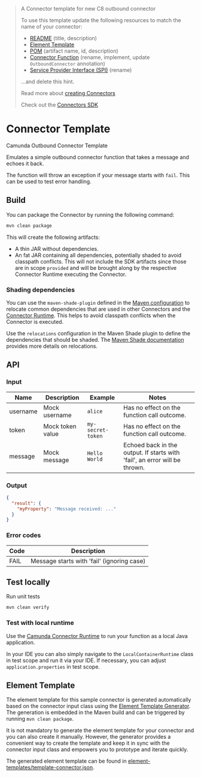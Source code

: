 > A Connector template for new C8 outbound connector
>
> To use this template update the following resources to match the name of your connector:
>
> * [README](./README.md) (title, description)
> * [Element Template](./element-templates/template-connector.json)
> * [POM](./pom.xml) (artifact name, id, description)
> * [Connector Function](src/main/java/org/camunda/consulting/MyConnectorFunction.java) (rename, implement, update `OutboundConnector` annotation)
> * [Service Provider Interface (SPI)](./src/main/resources/META-INF/services/io.camunda.connector.api.outbound.OutboundConnectorFunction) (rename)
>
> ...and delete this hint.
> 
> Read more about [creating Connectors](https://docs.camunda.io/docs/components/connectors/custom-built-connectors/connector-sdk/#creating-a-custom-connector)
>
> Check out the [Connectors SDK](https://github.com/camunda/connector-sdk)


# Connector Template

Camunda Outbound Connector Template

Emulates a simple outbound connector function that takes a message and echoes it back.

The function will throw an exception if your message starts with `fail`. This can be used to test error handling.

## Build

You can package the Connector by running the following command:

```bash
mvn clean package
```

This will create the following artifacts:

- A thin JAR without dependencies.
- An fat JAR containing all dependencies, potentially shaded to avoid classpath conflicts. This will not include the SDK artifacts since those are in scope `provided` and will be brought along by the respective Connector Runtime executing the Connector.

### Shading dependencies

You can use the `maven-shade-plugin` defined in the [Maven configuration](./pom.xml) to relocate common dependencies
that are used in other Connectors and the [Connector Runtime](https://github.com/camunda-community-hub/spring-zeebe/tree/master/connector-runtime#building-connector-runtime-bundles).
This helps to avoid classpath conflicts when the Connector is executed. 

Use the `relocations` configuration in the Maven Shade plugin to define the dependencies that should be shaded.
The [Maven Shade documentation](https://maven.apache.org/plugins/maven-shade-plugin/examples/class-relocation.html) 
provides more details on relocations.

## API

### Input

| Name     | Description      | Example           | Notes                                                                      |
|----------|------------------|-------------------|----------------------------------------------------------------------------|
| username | Mock username    | `alice`           | Has no effect on the function call outcome.                                |
| token    | Mock token value | `my-secret-token` | Has no effect on the function call outcome.                                |
| message  | Mock message     | `Hello World`     | Echoed back in the output. If starts with 'fail', an error will be thrown. |

### Output

```json
{
  "result": {
    "myProperty": "Message received: ..."
  }
}
```

### Error codes

| Code | Description                                |
|------|--------------------------------------------|
| FAIL | Message starts with 'fail' (ignoring case) |

## Test locally

Run unit tests

```bash
mvn clean verify
```

### Test with local runtime

Use the [Camunda Connector Runtime](https://github.com/camunda-community-hub/spring-zeebe/tree/master/connector-runtime#building-connector-runtime-bundles) to run your function as a local Java application.

In your IDE you can also simply navigate to the `LocalContainerRuntime` class in test scope and run it via your IDE.
If necessary, you can adjust `application.properties` in test scope.

## Element Template

The element template for this sample connector is generated automatically based on the connector
input class using the [Element Template Generator](https://github.com/camunda/connectors/tree/main/connector-sdk/element-template-generator).
The generation is embedded in the Maven build and can be triggered by running `mvn clean package`.

It is not mandatory to generate the element template for your connector and you can also create it manually.
However, the generator provides a convenient way to create the template and keep it in sync with the connector input class
and empowers you to prototype and iterate quickly.

The generated element template can be found in [element-templates/template-connector.json](./element-templates/template-connector.json).
